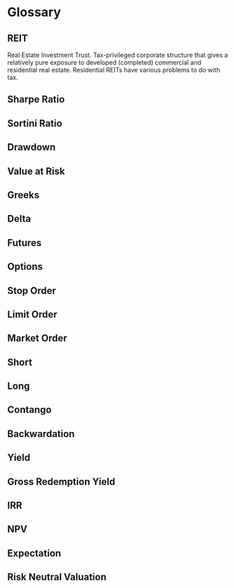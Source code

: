# Glossary

## REIT

Real Estate Investment Trust. Tax-privileged corporate structure that gives a relatively pure exposure to developed (completed) commercial and residential real estate.  Residential REITs have various problems to do with tax.

## Sharpe Ratio

## Sortini Ratio

## Drawdown

## Value at Risk

## Greeks

## Delta

## Futures

## Options

## Stop Order

## Limit Order

## Market Order

## Short

## Long

## Contango

## Backwardation

## Yield

## Gross Redemption Yield

## IRR

## NPV

## Expectation

## Risk Neutral Valuation



